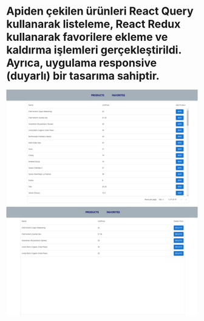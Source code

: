 # Apiden çekilen ürünleri React Query kullanarak listeleme, React Redux kullanarak favorilere ekleme ve kaldırma işlemleri gerçekleştirildi. Ayrıca, uygulama responsive (duyarlı) bir tasarıma sahiptir.
<img src="./src/assets/images/table-1.PNG" alt="Table Image">
<img src="./src/assets/images/table-2.PNG" alt="Table Image">
